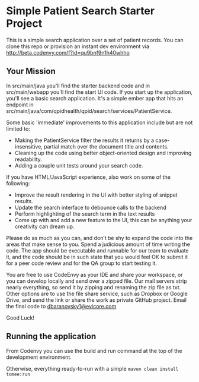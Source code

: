 # Simple Patient Search Starter Project

This is a simple search application over a set of patient records.
You can clone this repo or provision an instant dev environment via http://beta.codenvy.com/f?id=qu9bnf9n1h40whho

## Your Mission

In src/main/java you'll find the starter backend code and in src/main/webapp you'll find the start UI code.
If you start up the application, you'll see a basic search application. It's a simple ember app that hits
an endpoint in src/main/java/com/qpidhealth/qpid/search/services/PatientService.

Some basic 'immediate' improvements to this application include but are not limited to:
  * Making the PatientService filter the results it returns by a case-insensitive, partial match over the document title and contents.
  * Cleaning up the code using better object-oriented design and improving readability.
  * Adding a couple unit tests around your search code.
  
If you have HTML/JavaScript experience, also work on some of the following:
  * Improve the result rendering in the UI with better styling of snippet results.
  * Update the search interface to debounce calls to the backend
  * Perform highlighting of the search term in the text results
  * Come up with and add a new feature to the UI, this can be anything your creativity can dream up.
  
Please do as much as you can, and don’t be shy to expand the code into the areas that make sense to you. Spend a judicious amount of time writing the code. The app should be executable and runnable for our team to evaluate it, and the code should be in such state that you would feel OK to submit it for a peer code review and for the QA group to start testing it.

You are free to use CodeEnvy as your IDE and share your workspace, or you can develop locally and send over a zipped file. Our mail servers strip nearly everything, so send it by zipping and renaming the zip file as txt. Other options are to use the file share service, such as Dropbox or Google Drive, and send the link or share the work as private GitHub project. Email the final code to dbaranovsky1@evicore.com

Good Luck!

## Running the application

From Codenvy you can use the build and run command at the top of the development environment.

Otherwise, everything ready-to-run with a simple `maven clean install tomee:run`
